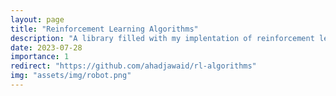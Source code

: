 ```yaml
---
layout: page
title: "Reinforcement Learning Algorithms"
description: "A library filled with my implentation of reinforcement learning algorithms."
date: 2023-07-28
importance: 1
redirect: "https://github.com/ahadjawaid/rl-algorithms"
img: "assets/img/robot.png"
---
```


